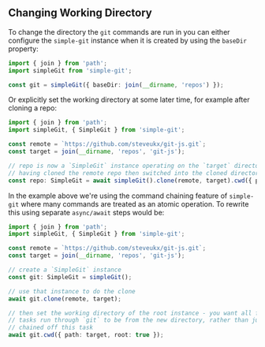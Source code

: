 ## Changing Working Directory

To change the directory the `git` commands are run in you can either configure the `simple-git` instance
when it is created by using the `baseDir` property:

```typescript
import { join } from 'path';
import simpleGit from 'simple-git';

const git = simpleGit({ baseDir: join(__dirname, 'repos') });
```

Or explicitly set the working directory at some later time, for example after cloning a repo:

```typescript
import { join } from 'path';
import simpleGit, { SimpleGit } from 'simple-git';

const remote = `https://github.com/steveukx/git-js.git`;
const target = join(__dirname, 'repos', 'git-js');

// repo is now a `SimpleGit` instance operating on the `target` directory
// having cloned the remote repo then switched into the cloned directory
const repo: SimpleGit = await simpleGit().clone(remote, target).cwd({ path: target });
```

In the example above we're using the command chaining feature of `simple-git` where many commands
are treated as an atomic operation. To rewrite this using separate `async/await` steps would be:

```typescript
import { join } from 'path';
import simpleGit, { SimpleGit } from 'simple-git';

const remote = `https://github.com/steveukx/git-js.git`;
const target = join(__dirname, 'repos', 'git-js');

// create a `SimpleGit` instance 
const git: SimpleGit = simpleGit();

// use that instance to do the clone
await git.clone(remote, target);

// then set the working directory of the root instance - you want all future
// tasks run through `git` to be from the new directory, rather than just tasks
// chained off this task
await git.cwd({ path: target, root: true });
```
